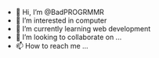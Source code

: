 - 👋 Hi, I’m @BadPROGRMMR
- 👀 I’m interested in computer
- 🌱 I’m currently learning web development
- 💞️ I’m looking to collaborate on ...
- 📫 How to reach me ...

<!---
BadPROGRMMR/BadPROGRMMR is a ✨ special ✨ repository because its `README.md` (this file) appears on your GitHub profile.
You can click the Preview link to take a look at your changes.
--->
